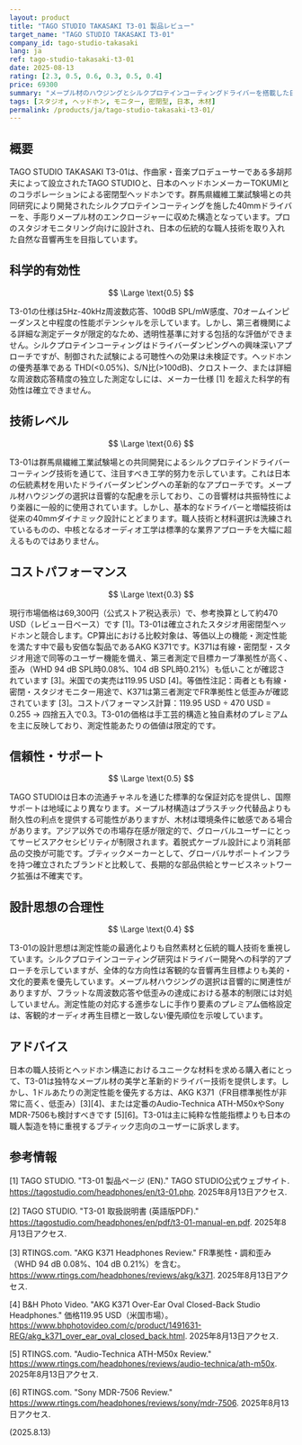 ```yaml
---
layout: product
title: "TAGO STUDIO TAKASAKI T3-01 製品レビュー"
target_name: "TAGO STUDIO TAKASAKI T3-01"
company_id: tago-studio-takasaki
lang: ja
ref: tago-studio-takasaki-t3-01
date: 2025-08-13
rating: [2.3, 0.5, 0.6, 0.3, 0.5, 0.4]
price: 69300
summary: "メープル材のハウジングとシルクプロテインコーティングドライバーを搭載した日本製密閉型ヘッドホン。スタジオモニター用途を目標としながらも透明な性能に欠ける"
tags: [スタジオ, ヘッドホン, モニター, 密閉型, 日本, 木材]
permalink: /products/ja/tago-studio-takasaki-t3-01/
---
```

## 概要

TAGO STUDIO TAKASAKI T3-01は、作曲家・音楽プロデューサーである多胡邦夫によって設立されたTAGO STUDIOと、日本のヘッドホンメーカーTOKUMIとのコラボレーションによる密閉型ヘッドホンです。群馬県繊維工業試験場との共同研究により開発されたシルクプロテインコーティングを施した40mmドライバーを、手彫りメープル材のエンクロージャーに収めた構造となっています。プロのスタジオモニタリング向けに設計され、日本の伝統的な職人技術を取り入れた自然な音響再生を目指しています。

## 科学的有効性

$$ \Large \text{0.5} $$

T3-01の仕様は5Hz-40kHz周波数応答、100dB SPL/mW感度、70オームインピーダンスと中程度の性能ポテンシャルを示しています。しかし、第三者機関による詳細な測定データが限定的なため、透明性基準に対する包括的な評価ができません。シルクプロテインコーティングはドライバーダンピングへの興味深いアプローチですが、制御された試験による可聴性への効果は未検証です。ヘッドホンの優秀基準である THD(<0.05%)、S/N比(>100dB)、クロストーク、または詳細な周波数応答精度の独立した測定なしには、メーカー仕様 [1] を超えた科学的有効性は確立できません。

## 技術レベル

$$ \Large \text{0.6} $$

T3-01は群馬県繊維工業試験場との共同開発によるシルクプロテインドライバーコーティング技術を通じて、注目すべき工学的努力を示しています。これは日本の伝統素材を用いたドライバーダンピングへの革新的なアプローチです。メープル材ハウジングの選択は音響的な配慮を示しており、この音響材は共振特性により楽器に一般的に使用されています。しかし、基本的なドライバーと増幅技術は従来の40mmダイナミック設計にとどまります。職人技術と材料選択は洗練されているものの、中核となるオーディオ工学は標準的な業界アプローチを大幅に超えるものではありません。

## コストパフォーマンス

$$ \Large \text{0.3} $$

現行市場価格は69,300円（公式ストア税込表示）で、参考換算として約470 USD（レビュー日ベース）です [1]。T3-01は確立されたスタジオ用密閉型ヘッドホンと競合します。CP算出における比較対象は、等価以上の機能・測定性能を満たす中で最も安価な製品であるAKG K371です。K371は有線・密閉型・スタジオ用途で同等のユーザー機能を備え、第三者測定で目標カーブ準拠性が高く、歪み（WHD 94 dB SPL時0.08%、104 dB SPL時0.21%）も低いことが確認されています [3]。米国での実売は119.95 USD [4]。等価性注記：両者とも有線・密閉・スタジオモニター用途で、K371は第三者測定でFR準拠性と低歪みが確認されています [3]。コストパフォーマンス計算：119.95 USD ÷ 470 USD = 0.255 → 四捨五入で0.3。T3-01の価格は手工芸的構造と独自素材のプレミアムを主に反映しており、測定性能あたりの価値は限定的です。

## 信頼性・サポート

$$ \Large \text{0.5} $$

TAGO STUDIOは日本の流通チャネルを通じた標準的な保証対応を提供し、国際サポートは地域により異なります。メープル材構造はプラスチック代替品よりも耐久性の利点を提供する可能性がありますが、木材は環境条件に敏感である場合があります。アジア以外での市場存在感が限定的で、グローバルユーザーにとってサービスアクセシビリティが制限されます。着脱式ケーブル設計により消耗部品の交換が可能です。ブティックメーカーとして、グローバルサポートインフラを持つ確立されたブランドと比較して、長期的な部品供給とサービスネットワーク拡張は不確実です。

## 設計思想の合理性

$$ \Large \text{0.4} $$

T3-01の設計思想は測定性能の最適化よりも自然素材と伝統的職人技術を重視しています。シルクプロテインコーティング研究はドライバー開発への科学的アプローチを示していますが、全体的な方向性は客観的な音響再生目標よりも美的・文化的要素を優先しています。メープル材ハウジングの選択は音響的に関連性がありますが、フラットな周波数応答や低歪みの達成における基本的制限には対処していません。測定性能の対応する進歩なしに手作り要素のプレミアム価格設定は、客観的オーディオ再生目標と一致しない優先順位を示唆しています。

## アドバイス

日本の職人技術とヘッドホン構造におけるユニークな材料を求める購入者にとって、T3-01は独特なメープル材の美学と革新的ドライバー技術を提供します。しかし、1ドルあたりの測定性能を優先する方は、AKG K371（FR目標準拠性が非常に高く、低歪み）[3][4]、または定番のAudio-Technica ATH-M50xやSony MDR-7506も検討すべきです [5][6]。T3-01は主に純粋な性能指標よりも日本の職人製造を特に重視するブティック志向のユーザーに訴求します。

## 参考情報

[1] TAGO STUDIO. "T3-01 製品ページ (EN)." TAGO STUDIO公式ウェブサイト. https://tagostudio.com/headphones/en/t3-01.php. 2025年8月13日アクセス.

[2] TAGO STUDIO. "T3-01 取扱説明書 (英語版PDF)." https://tagostudio.com/headphones/en/pdf/t3-01-manual-en.pdf. 2025年8月13日アクセス.

[3] RTINGS.com. "AKG K371 Headphones Review." FR準拠性・調和歪み（WHD 94 dB 0.08%、104 dB 0.21%）を含む。https://www.rtings.com/headphones/reviews/akg/k371. 2025年8月13日アクセス.

[4] B&H Photo Video. "AKG K371 Over-Ear Oval Closed-Back Studio Headphones." 価格119.95 USD（米国市場）。https://www.bhphotovideo.com/c/product/1491631-REG/akg_k371_over_ear_oval_closed_back.html. 2025年8月13日アクセス.

[5] RTINGS.com. "Audio-Technica ATH-M50x Review." https://www.rtings.com/headphones/reviews/audio-technica/ath-m50x. 2025年8月13日アクセス.

[6] RTINGS.com. "Sony MDR-7506 Review." https://www.rtings.com/headphones/reviews/sony/mdr-7506. 2025年8月13日アクセス.

(2025.8.13)